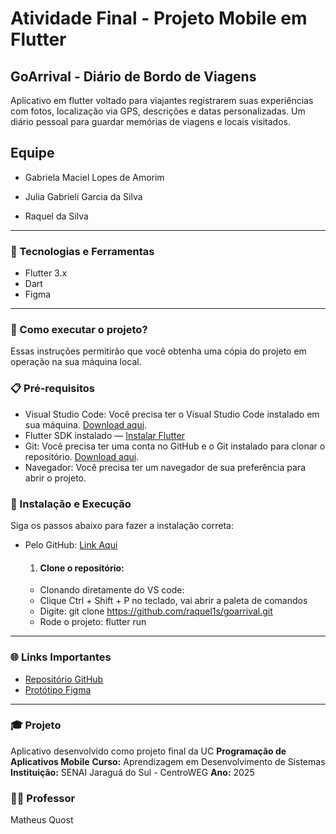# Atividade Final - Projeto Mobile em Flutter

## GoArrival - Diário de Bordo de Viagens 

Aplicativo em flutter voltado para viajantes registrarem suas experiências com fotos, localização via GPS, descrições e datas personalizadas. Um diário pessoal para guardar memórias de viagens e locais visitados.


## Equipe

- Gabriela Maciel Lopes de Amorim
  
- Julia Gabrieli Garcia da Silva
  
- Raquel da Silva

---

### 🚀 Tecnologias e Ferramentas

- Flutter 3.x
- Dart
- Figma

--- 

### 📂 Como executar o projeto?

Essas instruções permitirão que você obtenha uma cópia do projeto em operação na sua máquina local.

### 📋 Pré-requisitos

- Visual Studio Code: Você precisa ter o Visual Studio Code instalado em sua máquina. [Download aqui](https://code.visualstudio.com/).
- Flutter SDK instalado — [Instalar Flutter](https://docs.flutter.dev/get-started/install)  
- Git: Você precisa ter uma conta no GitHub e o Git instalado para clonar o repositório. [Download aqui](https://git-scm.com/).
- Navegador: Você precisa ter um navegador de sua preferência para abrir o projeto.

### 🔧 Instalação e Execução

Siga os passos abaixo para fazer a instalação correta:

- Pelo GitHub: [Link Aqui](https://github.com/)

  1. #### Clone o repositório:
   - Clonando diretamente do VS code:
   - Clique Ctrl + Shift + P no teclado, vai abrir a paleta de comandos
   - Digite: git clone https://github.com/raquel1s/goarrival.git
   - Rode o projeto: flutter run
 
---

 ### 🌐 Links Importantes

 - [Repositório GitHub](https://github.com/raquel1s/goarrival.git)
 - [Protótipo Figma](https://www.figma.com/design/vxQRequ0V4sRJJSvsQOP1B/Di%C3%A1rio-de-Bordo-de-Viagens?node-id=0-1&p=f&t=hwILh8NuWy6Wlo7E-0)

---

### 🎓 Projeto

Aplicativo desenvolvido como projeto final da UC **Programação de Aplicativos Mobile**
**Curso:** Aprendizagem em Desenvolvimento de Sistemas
**Instituição:** SENAI Jaraguá do Sul - CentroWEG
**Ano:** 2025

### 👨‍🏫 Professor
Matheus Quost

